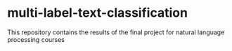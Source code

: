 # multi-label-text-classification
This repository contains the results of the final project for natural language processing courses
